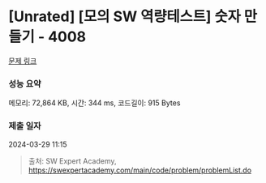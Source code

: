 # [Unrated] [모의 SW 역량테스트] 숫자 만들기 - 4008 

[문제 링크](https://swexpertacademy.com/main/code/problem/problemDetail.do?contestProbId=AWIeRZV6kBUDFAVH) 

### 성능 요약

메모리: 72,864 KB, 시간: 344 ms, 코드길이: 915 Bytes

### 제출 일자

2024-03-29 11:15



> 출처: SW Expert Academy, https://swexpertacademy.com/main/code/problem/problemList.do